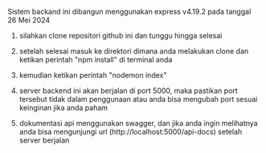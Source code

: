 Sistem backand ini dibangun menggunakan express v4.19.2 pada tanggal 26 Mei 2024
  
1. silahkan clone repositori github ini dan tunggu hingga selesai
   
2. setelah selesai masuk ke direktori dimana anda melakukan clone dan ketikan perintah "npm install" di terminal anda
  
3. kemudian ketikan perintah "nodemon index"

4. server backend ini akan berjalan di port 5000, maka pastikan port tersebut tidak dalam penggunaan atau anda bisa mengubah port sesuai keinginan jika anda paham

5. dokumentasi api menggunakan swagger, dan jika anda ingin melihatnya anda bisa mengunjungi url (http://localhost:5000/api-docs) setelah server berjalan
